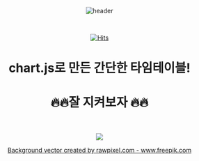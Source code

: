 
<div align=center>

![header](https://capsule-render.vercel.app/api?type=wave&color=9738FF&height=350&section=header&text=💫DailyTimeTable💫&fontSize=60&fontColor=FFFFFF)

<br>
 
[![Hits](https://hits.seeyoufarm.com/api/count/incr/badge.svg?url=https%3A%2F%2Fgithub.com%2Fyeonwoochoe%2Fyeonwoochoe&count_bg=%23EEDFFF&title_bg=%23C592FF&icon=opsgenie.svg&icon_color=%23FFFFFF&title=VISIT&edge_flat=false)](https://hits.seeyoufarm.com)
 
<h1>chart.js로 만든 간단한 타임테이블!</h1>
<h1>🔥🔥잘 지켜보자 🔥🔥</h1><br/>

<br/>





<img src="https://lh3.googleusercontent.com/1uakdUjMinrbZf8INL6FUtfmF7Uv-UdBD5idT2PFymkU_RnkQ8nGmm56YMjngtnDxEfCEI9veL7aeVjbcIMhbFOicpW-7w8RLS1dk9JYvEUiUJkFifiQTciKPY7kJuIRfoMkXYPu2ykGXupPMzAYLHS_YcaKHHMKO89RXqTbLe5eUHZeYG6AJg1nWq5nJTuAvrKUdqJOVaQDoo5YYqVAqLKdbDc2pZay8v4r0H4XFsQ_1PEKPxAVOrE0wkqhJPbjeRakshD7_lN8opEnvqshvWYGdaXeMouDwc7VqFfYz4IWM88uuH9gCsOrC7qDPOZM7eIw-BYNP1HizBXn6IG8pVHRpI51I36AVlmDjmqtaNDRPTJi30U9uIR0lc5WVS-cQPO30iS2ziaeWw2igvRMVfAHbBjgJzmlZFgZoEceZabWE113DwJGK9ITXZIuvS39jDzVkO-5-o2XZNU6wJMUJYV6i-mrJ2LlkpMIxe0CZsvkhFZNNU35BFnfcDySybSB08PSBdchQ0thW1BWuQJyrYfMKAqIItl2P_KwS8Sg86PVFNIv2vo9gL2RHeNbLII6gcBzXbadQq_HGqpqZP00vJMCCIxSKEDkjH9Rh1RrLos2_oz7YHxaMj9xBCJL2E5Twqnzjxtpyt2tsAC2aT3EpLyTSEnXZ8GPO25XExcvJlZW7T294WPPtVe51Acbioou1H3a4f0c3GaC4Fu_ykhaeh0n=w1496-h1446-no?authuser=0"/>



  



<br/>

<a href="https://www.freepik.com/vectors/background">Background vector created by rawpixel.com - www.freepik.com</a>

</div>


